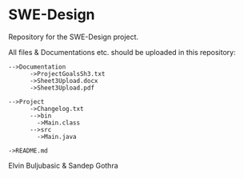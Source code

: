 # SWE-Design
Repository for the SWE-Design project.

All files & Documentations etc. should be uploaded in this repository:

    -->Documentation
          ->ProjectGoalsSh3.txt
          ->Sheet3Upload.docx
          ->Sheet3Upload.pdf

    -->Project
          ->Changelog.txt
          -->bin
            ->Main.class
          -->src
            ->Main.java

    ->README.md



Elvin Buljubasic & Sandep Gothra

